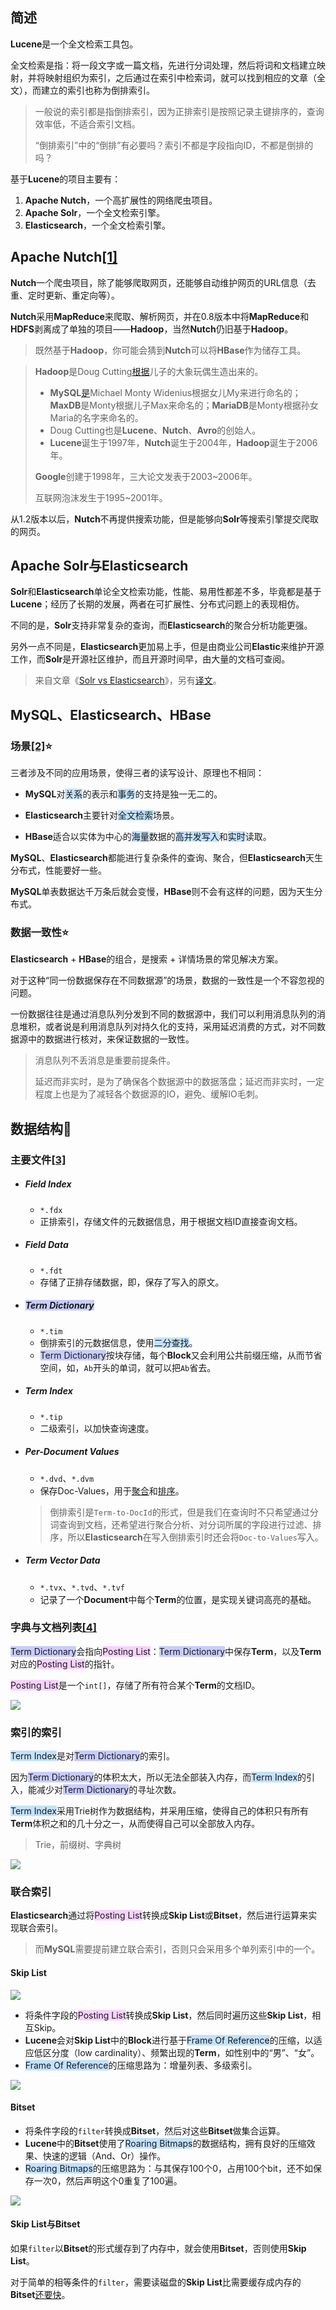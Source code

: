 ## 简述

**Lucene**是一个全文检索工具包。

全文检索是指：将一段文字或一篇文档，先进行分词处理，然后将词和文档建立映射，并将映射组织为索引，之后通过在索引中检索词，就可以找到相应的文章（全文），而建立的索引也称为倒排索引。

> 一般说的索引都是指倒排索引，因为正排索引是按照记录主键排序的，查询效率低，不适合索引文档。
>
> “倒排索引”中的“倒排”有必要吗？索引不都是字段指向ID，不都是倒排的吗？
>

基于**Lucene**的项目主要有：

1. **Apache Nutch**，一个高扩展性的网络爬虫项目。
2. **Apache Solr**，一个全文检索引擎。
3. **Elasticsearch**，一个全文检索引擎。



## Apache Nutch[[1]](https://blog.csdn.net/weixin_44037478/article/details/86492924)

**Nutch**一个爬虫项目，除了能够爬取网页，还能够自动维护网页的URL信息（去重、定时更新、重定向等）。

**Nutch**采用**MapReduce**来爬取、解析网页，并在0.8版本中将**MapReduce**和**HDFS**剥离成了单独的项目——**Hadoop**，当然**Nutch**仍旧基于**Hadoop**。

> 既然基于**Hadoop**，你可能会猜到**Nutch**可以将**HBase**作为储存工具。

> **Hadoop**是Doug Cutting[根据](https://zhuanlan.zhihu.com/p/163636311)儿子的大象玩偶生造出来的。
>
> - **MySQL**[是](https://learnku.com/articles/40537)Michael Monty Widenius根据女儿My来进行命名的；**MaxDB**是Monty根据儿子Max来命名的；**MariaDB**是Monty根据孙女Maria的名字来命名的。
> - Doug Cutting也是**Lucene**、**Nutch**、**Avro**的创始人。
>- **Lucene**诞生于1997年，**Nutch**诞生于2004年，**Hadoop**诞生于2006年。
> 
>**Google**创建于1998年，三大论文发表于2003~2006年。
> 
>互联网泡沫发生于1995~2001年。

从1.2版本以后，**Nutch**不再提供搜索功能，但是能够向**Solr**等搜索引擎提交爬取的网页。



## Apache Solr与Elasticsearch

**Solr**和**Elasticsearch**单论全文检索功能，性能、易用性都差不多，毕竟都是基于**Lucene**；经历了长期的发展，两者在可扩展性、分布式问题上的表现相仿。

不同的是，**Solr**支持非常复杂的查询，而**Elasticsearch**的聚合分析功能更强。

另外一点不同是，**Elasticsearch**更加易上手，但是由商业公司**Elastic**来维护开源工作，而**Solr**是开源社区维护，而且开源时间早，由大量的文档可查阅。

> 来自文章《[Solr vs Elasticsearch](https://logz.io/blog/solr-vs-elasticsearch/)》，另有[译文](https://www.cnblogs.com/xiaoqi/p/solr-vs-elasticsearch.html)。



## MySQL、Elasticsearch、HBase

### 场景[[2]](https://www.jianshu.com/p/4e412f48e820)⭐

三者涉及不同的应用场景，使得三者的读写设计、原理也不相同：

- **MySQL**对<span style=background:#c2e2ff>关系</span>的表示和<span style=background:#c2e2ff>事务</span>的支持是独一无二的。

- **Elasticsearch**主要针对<span style=background:#c2e2ff>全文检索</span>场景。

- **HBase**适合以实体为中心的<span style=background:#c2e2ff>海量</span>数据的<span style=background:#c2e2ff>高并发写入</span>和<span style=background:#c2e2ff>实时</span>读取。

**MySQL**、**Elasticsearch**都能进行复杂条件的查询、聚合，但**Elasticsearch**天生分布式，性能要好一些。

**MySQL**单表数据达千万条后就会变慢，**HBase**则不会有这样的问题，因为天生分布式。

### 数据一致性⭐

**Elasticsearch** + **HBase**的组合，是搜索 + 详情场景的常见解决方案。

对于这种“同一份数据保存在不同数据源”的场景，数据的一致性是一个不容忽视的问题。

一份数据往往是通过消息队列分发到不同的数据源中，我们可以利用消息队列的消息堆积，或者说是利用消息队列对持久化的支持，采用延迟消费的方式，对不同数据源中的数据进行核对，来保证数据的一致性。

> 消息队列不丢消息是重要前提条件。
>
> 延迟而非实时，是为了确保各个数据源中的数据落盘；延迟而非实时，一定程度上也是为了减轻各个数据源的IO，避免、缓解IO毛刺。



## 数据结构🌙

### 主要文件[[3]](https://elasticsearch.cn/article/6178#tip4)

- ##### Field Index
  - `*.fdx`
  - 正排索引，存储文件的元数据信息，用于根据文档ID直接查询文档。
  
- ##### Field Data

  - `*.fdt`
  - 存储了正排存储数据，即，保存了写入的原文。

- ##### <span style=background:#c9ccff>Term Dictionary</span>
  - `*.tim`
  - 倒排索引的元数据信息，使用<span style=background:#c2e2ff>二分查找</span>。
  - <span style=background:#c9ccff>Term Dictionary</span>按块存储，每个**Block**又会利用公共前缀压缩，从而节省空间，如，`Ab`开头的单词，就可以把`Ab`省去。
  
- ##### Term Index

  - `*.tip`
  - 二级索引，以加快查询速度。

- ##### Per-Document Values
  - `*.dvd`、`*.dvm`
  - 保存Doc-Values，用于<u>聚合</u>和<u>排序</u>。
  
  > 倒排索引是`Term-to-DocId`的形式，但是我们在查询时不只希望通过分词查询到文档，还希望进行聚合分析、对分词所属的字段进行过滤、排序，所以**Elasticsearch**在写入倒排索引时还会将`Doc-to-Values`写入。
  
- ##### Term Vector Data

  - `*.tvx`、`*.tvd`、`*.tvf`
  - 记录了一个**Document**中每个**Term**的位置，是实现关键词高亮的基础。

### 字典与文档列表[[4]](https://www.infoq.cn/article/database-timestamp-02)

<span style=background:#c9ccff>Term Dictionary</span>会指向<span style=background:#f8d2ff>Posting List</span>：<span style=background:#c9ccff>Term Dictionary</span>中保存**Term**，以及**Term**对应的<span style=background:#f8d2ff>Posting List</span>的指针。

<span style=background:#f8d2ff>Posting List</span>是一个`int[]`，存储了所有符合某个**Term**的文档ID。

![](../images/9/lucene_index_file.jpg)

### 索引的索引

<span style=background:#c2e2ff>Term Index</span>是对<span style=background:#c9ccff>Term Dictionary</span>的索引。

因为<span style=background:#c9ccff>Term Dictionary</span>的体积太大，所以无法全部装入内存，而<span style=background:#c2e2ff>Term Index</span>的引入，能减少对<span style=background:#c9ccff>Term Dictionary</span>的寻址次数。

<span style=background:#c2e2ff>Term Index</span>采用Trie树作为数据结构，并采用压缩，使得自己的体积只有所有**Term**体积之和的几十分之一，从而使得自己可以全部放入内存。

> Trie，前缀树、字典树

![](../images/9/elasticsearch_trie_tree.png)

### 联合索引

**Elasticsearch**通过将<span style=background:#f8d2ff>Posting List</span>转换成**Skip List**或**Bitset**，然后进行运算来实现联合索引。

> 而**MySQL**需要提前建立联合索引，否则只会采用多个单列索引中的一个。

#### Skip List

![](../images/9/elasticsearch_skip_list.png)

- 将条件字段的<span style=background:#f8d2ff>Posting List</span>转换成**Skip List**，然后同时遍历这些**Skip List**，相互Skip。
- **Lucene**会对**Skip List**中的**Block**进行基于<span style=background:#c2e2ff>Frame Of Reference</span>的压缩，以适应低区分度（low cardinality）、频繁出现的**Term**，如性别中的“男”、“女”。
- <span style=background:#c2e2ff>Frame Of Reference</span>的压缩思路为：增量列表、多级索引。

![](../images/9/lucene_frame_of_reference.png)

#### Bitset

- 将条件字段的`filter`转换成**Bitset**，然后对这些**Bitset**做集合运算。
- **Lucene**中的**Bitset**使用了<span style=background:#c2e2ff>Roaring Bitmaps</span>的数据结构，拥有良好的压缩效果、快速的逻辑（And、Or）操作。
- <span style=background:#c2e2ff>Roaring Bitmaps</span>的压缩思路为：与其保存100个0，占用100个bit，还不如保存一次0，然后声明这个0重复了100遍。

![](../images/9/lucene_roaring_bitmaps.png)

#### Skip List与Bitset

如果`filter`以**Bitset**的形式缓存到了内存中，就会使用**Bitset**，否则使用**Skip List**。

对于简单的相等条件的`filter`，需要读磁盘的**Skip List**比需要缓存成内存的**Bitset**[还要快](https://www.elastic.co/blog/frame-of-reference-and-roaring-bitmaps)。



